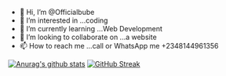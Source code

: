 - 👋 Hi, I’m @Officialbube
- 👀 I’m interested in ...coding
- 🌱 I’m currently learning ...Web Development
- 💞️ I’m looking to collaborate on ...a website
- 📫 How to reach me ...call or WhatsApp me +2348144961356

[![Anurag's github stats](https://github-readme-stats.vercel.app/api?username=officialbube)](https://github.com/anuraghazra/github-readme-stats)
[![GitHub Streak](https://streak-stats.demolab.com/?user=officialbube)](https://git.io/streak-stats)

<!---
Officialbube/Officialbube is a ✨ special ✨ repository because its `README.md` (this file) appears on your GitHub profile.
You can click the Preview link to take a look at your changes.
--->
